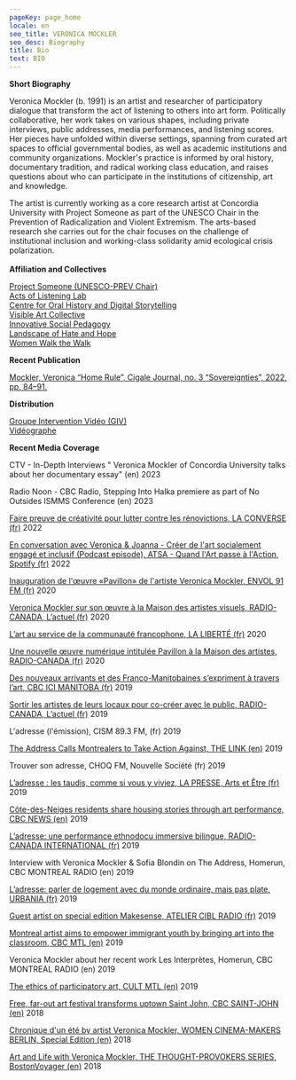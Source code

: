 ```yaml
---
pageKey: page_home
locale: en
seo_title: VERONICA MOCKLER
seo_desc: Biography
title: Bio
text: BIO
---
```

**Short Biography**

Veronica Mockler (b. 1991) is an artist and researcher of participatory dialogue that transform the act of listening to others into art form. Politically collaborative, her work takes on various shapes, including private interviews, public addresses, media performances, and listening scores. Her pieces have unfolded within diverse settings, spanning from curated art spaces to official governmental bodies, as well as academic institutions and community organizations. Mockler's practice is informed by oral history, documentary tradition, and radical working class education, and raises questions about who can participate in the institutions of citizenship, art and knowledge. 

The artist is currently working as a core research artist at Concordia University with Project Someone as part of the UNESCO Chair in the Prevention of Radicalization and Violent Extremism. The arts-based research she carries out for the chair focuses on the challenge of institutional inclusion and working-class solidarity amid ecological crisis polarization.\
\
**Affiliation and Collectives**

[Project Someone (UNESCO-PREV Chair)](https://www.concordia.ca/cunews/main/stories/2023/06/14/concordia-artist-collaborates-with-black-youth-at-dazibao-gallery.html)\
[Acts of Listening Lab](https://www.concordia.ca/cuevents/finearts/listening/2021/04/14/i_can-t_stand_the_idea_of_putting_words.html?c=/finearts/research/labs/acts-of-listening/news)\
[Centre for Oral History and Digital Storytelling](https://storytelling.concordia.ca/veronica-mockler/)\
[Visible Art Collective](https://www.youtube.com/watch?v=zChKWbzR0mQ&ab_channel=VeronicaMockler)\
[Innovative Social Pedagogy](https://www.concordia.ca/cunews/artsci/learning-performance/2022/11/22/project-someone-s-veronica-mockler-travels-to-quebec-city-to-exp.html?c=/artsci/news)\
[Landscape of Hate and Hope](https://www.concordia.ca/cunews/artsci/learning-performance/2023/02/15/landscape-of-hate-releases-video-from-artist-residency.html?c=/artsci/news)\
[Women Walk the Walk](https://womenwalkmontreal.tumblr.com/)

**Recent Publication**

[Mockler, Veronica “Home Rule”, Cigale Journal, no. 3 “Sovereignties”, 2022, pp. 84–91.](https://cigale-cigale.ca/)

**Distribution**

[Groupe Intervention Vidéo (GIV)](https://givideo.org/1/)\
[Vidéographe](https://www.videographe.org/)

**Recent Media Coverage**

CTV - In-Depth Interviews " Veronica Mockler of Concordia University talks about her documentary essay" (en) 2023

Radio Noon - CBC Radio, Stepping Into Halka premiere as part of No Outsides ISMMS Conference (en) 2023

[Faire preuve de créativité pour lutter contre les rénovictions, LA CONVERSE (fr)](https://laconverse.com/faire-preuve-de-creativite-pour-lutter-contre-les-renovictions/) 2022

[En conversation avec Veronica & Joanna - Créer de l'art socialement engagé et inclusif (Podcast episode), ATSA - Quand l'Art passe à l'Action, Spotify (fr)](https://open.spotify.com/episode/7yNxMf6w3xPoB5BTVLt5WM?si=otxxRs-PQ4ydx7XQNOnWCA&nd=1) 2022

[Inauguration de l'œuvre «Pavillon» de l'artiste Veronica Mockler, ENVOL 91 FM (fr)](https://soundcloud.com/envol-91/inauguration-de-luvre-pavillon-de-lartiste-veronicapierre?fbclid=IwAR3LLsgZR4Ewdh4k4EP6N1w51Cq2L8UmMhyQgQr-8heeoo6SVoXLHfRGBus) 2020

[Veronica Mockler sur son œuvre à la Maison des artistes visuels, RADIO-CANADA, L’actuel (fr)](https://ici.radio-canada.ca/ohdio/premiere/emissions/l-actuel/episodes/449721/rattrapage-du-mercredi-4-decembre-2019) 2020

[L’art au service de la communauté francophone, LA LIBERTÉ (fr)](https://www.la-liberte.ca/2019/08/31/lart-au-service-de-la-communaute-francophone/) 2020

[Une nouvelle œuvre numérique intitulée Pavillon à la Maison des artistes, RADIO-CANADA (fr)](https://ici.radio-canada.ca/ohdio/premiere/emissions/le-6-a-9/episodes/442048/audio-fil-du-jeudi-29-aout-2019) 2020

[Des nouveaux arrivants et des Franco-Manitobaines s’expriment à travers l’art, CBC ICI MANITOBA (fr)](https://ici.radio-canada.ca/nouvelle/1279345/art-visuel-communaute-francophone-nouveaux-arrivants-franco-manitobain) 2019

[Sortir les artistes de leurs locaux pour co-créer avec le public, RADIO-CANADA, L’actuel (fr)](https://ici.radio-canada.ca/ohdio/premiere/emissions/l-actuel/episodes/442008/audio-fil-du-mercredi-28-aout-2019/2) 2019

L'adresse (l'émission), CISM 89.3 FM, (fr) 2019

[The Address Calls Montrealers to Take Action Against, THE LINK (en)](https://thelinknewspaper.ca/article/the-address-calls-montrealers-to-take-action-against-gentrification) 2019

Trouver son adresse, CHOQ FM, Nouvelle Société (fr) 2019

[L’adresse : les taudis, comme si vous y viviez, LA PRESSE, Arts et Être (fr)](https://www.lapresse.ca/arts/theatre/2019-05-26/l-adresse-les-taudis-comme-si-vous-y-viviez) 2019

[Côte-des-Neiges residents share housing stories through art performance, CBC NEWS (en)](https://www.cbc.ca/news/canada/montreal/cdn-housing-experience-performance-1.5148645) 2019

[L’adresse: une performance ethnodocu immersive bilingue, RADIO-CANADA INTERNATIONAL (fr)](https://www.rcinet.ca/fr/2019/05/24/ladresse-une-performance-ethno-documentaire-immersive-bilingue-au-coeur-de-larrondissement-cote-des-neiges/) 2019

Interview with Veronica Mockler & Sofia Blondin on The Address, Homerun, CBC MONTREAL RADIO (en) 2019

[L’adresse: parler de logement avec du monde ordinaire, mais pas plate, URBANIA (fr)](https://urbania.ca/article/ladresse-parler-de-logement-avec-du-monde-ordinaire-mais-pas-plate) 2019

[Guest artist on special edition Makesense, ATELIER CIBL RADIO (fr)](https://www.radioatelier.ca/tag/veronica-mockler/) 2019

[Montreal artist aims to empower immigrant youth by bringing art into the classroom, CBC MTL (en)](https://www.cbc.ca/news/canada/montreal/montreal-artist-immigrant-kids-1.5097305) 2019

Veronica Mockler about her recent work Les Interprètes, Homerun, CBC MONTREAL RADIO (en) 2019

[The ethics of participatory art, CULT MTL (en)](https://cultmtl.com/2019/04/veronica-mockler-les-interpretes/) 2019

[Free, far-out art festival transforms uptown Saint John, CBC SAINT-JOHN (en)](https://www.cbc.ca/news/canada/new-brunswick/third-shift-saint-john-2018-lineup-1.4788070) 2018

[Chronique d'un été by artist Veronica Mockler, WOMEN CINEMA-MAKERS BERLIN, Special Edition (en)](https://issuu.com/womencinereview/docs/special.edition/98) 2018

[Art and Life with Veronica Mockler, THE THOUGHT-PROVOKERS SERIES, BostonVoyager (en)](http://bostonvoyager.com/interview/art-life-veronica-mockler/) 2018
